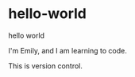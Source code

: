 # hello-world
hello world
<p>I'm Emily, and I am learning to code.</p>
<p>This is version control.</p>

